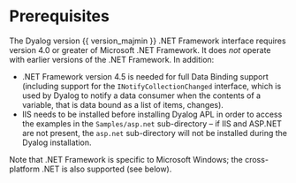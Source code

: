 <h1 class="heading"><span class="name">Prerequisites</span></h1>

The Dyalog version {{ version_majmin }} .NET Framework interface requires version 4.0 or greater of Microsoft .NET Framework. It does *not* operate with earlier versions of the .NET Framework. In addition:

- .NET Framework version 4.5 is needed for full Data Binding support (including support for the `INotifyCollectionChanged` interface, which is used by Dyalog to notify a data consumer when the contents of a variable, that is data bound as a list of items, changes).
- IIS needs to be installed before installing Dyalog APL in order to access the examples in the `Samples/asp.net` sub-directory – if IIS and ASP.NET are not present, the `asp.net` sub-directory will not be installed during the Dyalog installation.

Note that .NET Framework is specific to Microsoft Windows; the cross-platform .NET is also supported (see below).
